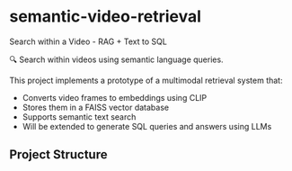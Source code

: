 # semantic-video-retrieval
Search within a Video - RAG + Text to SQL 

🔍 Search within videos using semantic language queries.

This project implements a prototype of a multimodal retrieval system that:
- Converts video frames to embeddings using CLIP
- Stores them in a FAISS vector database
- Supports semantic text search
- Will be extended to generate SQL queries and answers using LLMs

## Project Structure


